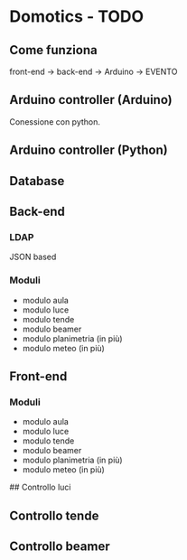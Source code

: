 # Domotics - TODO

## Come funziona

front-end -> back-end -> Arduino -> EVENTO

## Arduino controller (Arduino)

Conessione con python.

## Arduino controller (Python)

## Database

## Back-end

### LDAP

JSON based

### Moduli

- modulo aula
- modulo luce
- modulo tende
- modulo beamer
- modulo planimetria (in pi&ugrave;)
- modulo meteo (in pi&ugrave;)

## Front-end

### Moduli

- modulo aula
- modulo luce
- modulo tende
- modulo beamer
- modulo planimetria (in pi&ugrave;)
- modulo meteo (in pi&ugrave;)

## Controllo luci

## Controllo tende

## Controllo beamer
